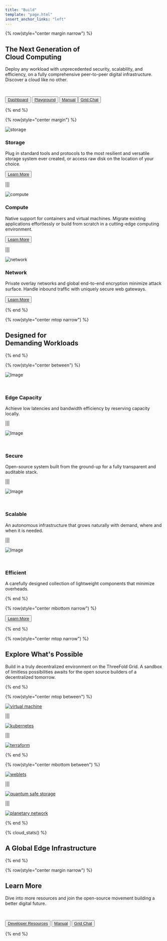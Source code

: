 ```yaml
---
title: "Build"
template: "page.html"
insert_anchor_links: "left"
---
```


<!-- section 1  -->

{% row(style="center margin narrow") %}

## The Next Generation of <br> **Cloud Computing**

Deploy any workload with unprecedented security, scalability, and efficiency, on a fully comprehensive peer-to-peer digital infrastructure. Discover a cloud like no other.

<br>

<button>[Dashboard](https://dashboard.grid.tf)</button>
<button>[Playground](https://play.grid.tf)</button>
<button>[Manual](https://library.threefold.me/info/manual/#/manual__manual3_home_new)
<button>[Grid Chat](https://t.me/threefoldtesting)</button>

{% end %}

<!-- section 2  -->

{% row(style="center margin") %}

![storage](storage.jpg#medium)

### **Storage**

Plug in standard tools and protocols to the most resilient and versatile storage system ever created, or access raw disk on the location of your choice.

<button> [Learn More](https://library.threefold.me/info/threefold#/technology/qsss/threefold__qsss_home) </button>

|||

![compute](compute.jpg#medium)

### **Compute**

Native support for containers and virtual machines. Migrate existing applications effortlessly or build from scratch in a cutting-edge computing environment.

<button>[Learn More](https://library.threefold.me/info/manual/#/manual__weblets_home)</button>

|||

![network](network.jpg#medium)

### **Network**

Private overlay networks and global end-to-end encryption minimize attack surface. Handle inbound trafﬁc with uniquely secure web gateways.


<button>[Learn More](https://library.threefold.me/info/manual/#/cloud/threefold__planetary_network)</button>

{% end %}

<!-- section 3  -->

{% row(style="center mtop narrow") %}

## Designed for <br> **Demanding Workloads**

{% end %}

{% row(style="center between") %}

![Image](capacity.png#medium)

<br/>

### **Edge Capacity**

Achieve low latencies and bandwidth efficiency by reserving capacity locally.

|||

![Image](secure.png#medium)

<br/>

### **Secure**

Open-source system built from the ground-up for a fully transparent and auditable stack.

|||

![Image](scalable.png#medium)

<br/>

### **Scalable**

An autonomous infrastructure that grows naturally with demand, where and when it is needed.

|||

![Image](effecient.png#medium)

<br/>

### **Efficient**

A carefully designed collection of lightweight components that minimize overheads.

{% end %}

<!-- section 4 -->

{% row(style="center mbottom narrow") %}

<button>[Learn More](https://library.threefold.me/info/threefold#/cloud/threefold__cloud_home)</button>

{% end %}

{% row(style="center mtop narrow") %}

## Explore **What's Possible**

Build in a truly decentralized environment on the ThreeFold Grid. A sandbox of limitless possibilities awaits for the open source builders of a decentralized tomorrow.

{% end %}

{% row(style="center mtop between") %}

[![virtual machine](virtual_machine.png#mx-auto)](https://library.threefold.me/info/manual/#/manual__weblets_vm)

|||

[![kubernetes](kubernetes.png#mx-auto)](https://library.threefold.me/info/manual/#/manual__weblets_k8s)

|||

[![terraform](terraform.png#mx-auto)](https://library.threefold.me/info/manual/#/manual__manual3_iac_home)

{% end %}

{% row(style="center mbottom between") %}

[![weblets](weblets.png#mx-auto)](https://library.threefold.me/info/manual/#/manual__weblets_home)

|||

[![quantum safe storage](qss.png#mx-auto)](https://library.threefold.me/info/manual/#/technology/qsss/threefold__qsss_home)

|||

[![planetary network](planetary_network.png#mx-auto)](https://library.threefold.me/info/manual/#/cloud/threefold__planetary_network)

{% end %}

<!-- section 5 -->

{% cloud_stats() %}

## A Global **Edge Infrastructure**

{% end %}

<!-- section 6 -->

{% row(style="center margin narrow") %}

## Learn **More**

Dive into more resources and join the open-source movement building a better digital future.

<br>

<button>[Developer Resources](/developer)</button>
<button>[Manual](https://manual.grid.tf)</button>
<button>[Grid Chat](https://t.me/threefoldtesting)</button>

{% end %}